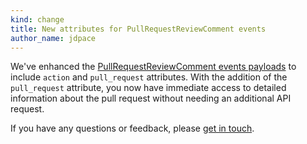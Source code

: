 ```yaml
---
kind: change
title: New attributes for PullRequestReviewComment events
author_name: jdpace
---
```


We've enhanced the [PullRequestReviewComment events payloads][pr-review-comment-events] to include `action` and `pull_request` attributes. With the addition of the `pull_request` attribute, you now have immediate access to detailed information about the pull request without needing an additional API request.

If you have any questions or feedback, please [get in touch][contact].

[contact]: https://github.com/contact?form[subject]=PullRequestReviewComment+Event+Payloads
[pr-review-comment-events]: https://developer.github.com/v3/activity/events/types/#pullrequestreviewcommentevent
